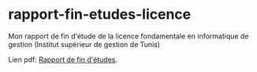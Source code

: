 # rapport-fin-etudes-licence
Mon rapport de fin d'étude de la licence fondamentale en informatique de gestion (Institut supérieur de gestion de Tunis)

Lien pdf: [Rapport de fin d'études](https://github.com/touir1/rapport-fin-etudes-licence/blob/master/Rapport_projet_fin_d__tudes.pdf).
